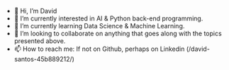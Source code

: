 - 👋 Hi, I’m David
- 👀 I’m currently interested in AI & Python back-end programming.
- 🌱 I’m currently learning Data Science & Machine Learning.
- 💞️ I’m looking to collaborate on anything that goes along with the topics presented above.
- 📫 How to reach me: If not on Github, perhaps on Linkedin (/david-santos-45b889212/)

<!---
DavidSantos93/DavidSantos93 is a ✨ special ✨ repository because its `README.md` (this file) appears on your GitHub profile.
You can click the Preview link to take a look at your changes.
--->
